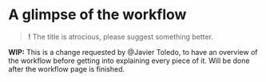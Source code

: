 # A glimpse of the workflow
> **!** The title is atrocious, please suggest something better.

**WIP:** This is a change requested by @Javier Toledo, to have an overview of the workflow before getting into explaining every piece of it. Will be done after the workflow page is finished.
